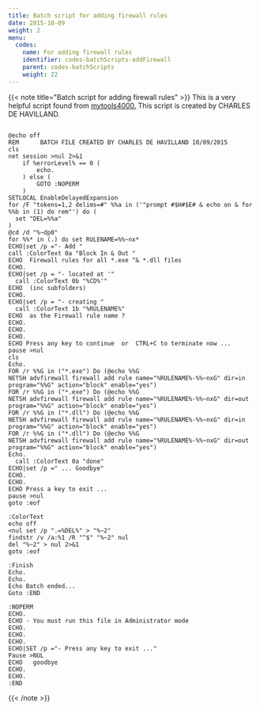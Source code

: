 ```yaml
---
title: Batch script for adding firewall rules
date: 2015-10-09
weight: 2
menu:
  codes:
    name: For adding firewall rules
    identifier: codes-batchScripts-addFirewall
    parent: codes-batchScripts
    weight: 22
---
```



{{< note title="Batch script for adding firewall rules" >}}
This is a very helpful script found from <a href="https://sites.google.com/site/mytools4000/home/allow-block-multiple-programs-through-windows-7-firewall" target="_blank">mytools4000.</a>
This script is created by CHARLES DE HAVILLAND.
<br/>


```batch

@echo off
REM      BATCH FILE CREATED BY CHARLES DE HAVILLAND 10/09/2015
cls
net session >nul 2>&1
    if %errorLevel% == 0 (
        echo.
    ) else (
        GOTO :NOPERM
    )
SETLOCAL EnableDelayedExpansion
for /F "tokens=1,2 delims=#" %%a in ('"prompt #$H#$E# & echo on & for %%b in (1) do rem"') do (
  set "DEL=%%a"
)
@cd /d "%~dp0"
for %%* in (.) do set RULENAME=%%~nx*
ECHO|set /p ="- Add "
call :ColorText 0a "Block In & Out "
ECHO  Firewall rules for all *.exe ^& *.dll files
ECHO.
ECHO|set /p = "- located at '"
  call :ColorText 0b "%CD%'" 
ECHO  (inc subfolders)
ECHO.
ECHO|set /p = "- creating "
  call :ColorText 1b "%RULENAME%"
ECHO  as the Firewall rule name ?
ECHO.
ECHO.
ECHO.
ECHO Press any key to continue  or  CTRL+C to terminate now ...
pause >nul
cls
Echo.
FOR /r %%G in ("*.exe") Do (@echo %%G
NETSH advfirewall firewall add rule name="%RULENAME%-%%~nxG" dir=in program="%%G" action="block" enable="yes")
FOR /r %%G in ("*.exe") Do (@echo %%G
NETSH advfirewall firewall add rule name="%RULENAME%-%%~nxG" dir=out program="%%G" action="block" enable="yes")
FOR /r %%G in ("*.dll") Do (@echo %%G
NETSH advfirewall firewall add rule name="%RULENAME%-%%~nxG" dir=in program="%%G" action="block" enable="yes")
FOR /r %%G in ("*.dll") Do (@echo %%G
NETSH advfirewall firewall add rule name="%RULENAME%-%%~nxG" dir=out program="%%G" action="block" enable="yes")
Echo.
  call :ColorText 0a "done"
ECHO|set /p =" ... Goodbye"
ECHO.
ECHO.
ECHO Press a key to exit ...
pause >nul
goto :eof

:ColorText
echo off
<nul set /p ".=%DEL%" > "%~2"
findstr /v /a:%1 /R "^$" "%~2" nul
del "%~2" > nul 2>&1
goto :eof

:Finish
Echo.
Echo.
Echo Batch ended...
Goto :END

:NOPERM
ECHO.
ECHO - You must run this file in Administrator mode
ECHO.
ECHO.
ECHO.
ECHO|SET /p ="- Press any key to exit ..."
Pause >NUL
ECHO   goodbye
ECHO.
ECHO.
:END
```
{{< /note >}}
